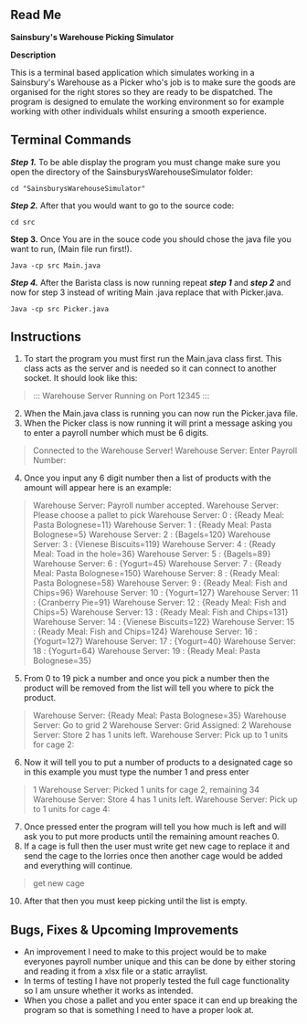 
## Read Me

**Sainsbury's Warehouse Picking Simulator**

**Description**

This is a terminal based application which simulates working in a Sainsbury's Warehouse as a Picker who's job is to make sure the goods are organised for the right stores so they are ready to be dispatched. The program is designed to emulate the working environment so for example working with other individuals whilst ensuring a smooth experience.

## **Terminal Commands**

_**Step 1.**_  To be able display the program you must change make sure you open the directory of the SainsburysWarehouseSimulator folder:

```
cd "SainsburysWarehouseSimulator"

```

_**Step 2.**_  After that you would want to go to the source code:

```
cd src

```

**Step 3.**  Once You are in the souce code you should chose the java file you want to run, (Main file run first!).

```
Java -cp src Main.java

```

_**Step 4.**_  After the Barista class is now running repeat  _**step 1**_  and  _**step 2**_  and now for step 3 instead of writing Main .java replace that with Picker.java.

```
Java -cp src Picker.java
```
## Instructions
1. To start the program you must first run the Main.java class first. This class acts as the server and is needed so it can connect to another socket. It should look like this:

> ::: Warehouse Server Running on Port 12345 :::

2. When the Main.java class is running you can now run the Picker.java file.
3. When the Picker class is now running it will print a message asking you to enter a payroll number which must be 6 digits.

> Connected to the Warehouse Server!
Warehouse Server: Enter Payroll Number:

4. Once you input any 6 digit number then a list of products with the amount will appear here is an example:

> Warehouse Server: Payroll number accepted.
Warehouse Server: Please choose a pallet to pick
Warehouse Server: 0 : {Ready Meal: Pasta Bolognese=11}
Warehouse Server: 1 : {Ready Meal: Pasta Bolognese=5}
Warehouse Server: 2 : {Bagels=120}
Warehouse Server: 3 : {Vienese Biscuits=119}
Warehouse Server: 4 : {Ready Meal: Toad in the hole=36}
Warehouse Server: 5 : {Bagels=89}
Warehouse Server: 6 : {Yogurt=45}
Warehouse Server: 7 : {Ready Meal: Pasta Bolognese=150}
Warehouse Server: 8 : {Ready Meal: Pasta Bolognese=58}
Warehouse Server: 9 : {Ready Meal: Fish and Chips=96}
Warehouse Server: 10 : {Yogurt=127}
Warehouse Server: 11 : {Cranberry Pie=91}
Warehouse Server: 12 : {Ready Meal: Fish and Chips=5}
Warehouse Server: 13 : {Ready Meal: Fish and Chips=131}
Warehouse Server: 14 : {Vienese Biscuits=122}
Warehouse Server: 15 : {Ready Meal: Fish and Chips=124}
Warehouse Server: 16 : {Yogurt=127}
Warehouse Server: 17 : {Yogurt=40}
Warehouse Server: 18 : {Yogurt=64}
Warehouse Server: 19 : {Ready Meal: Pasta Bolognese=35}




5. From 0 to 19 pick a number and once you pick a number then the product will be removed from the list will tell you where to pick the product.

> Warehouse Server: {Ready Meal: Pasta Bolognese=35}
Warehouse Server: Go to grid 2
Warehouse Server: Grid Assigned: 2
Warehouse Server: Store 2 has 1 units left.
Warehouse Server: Pick up to 1 units for cage 2: 

6. Now it will tell you to put a number of products to a designated cage so in this example you must type the number 1 and press enter 

> 1
Warehouse Server: Picked 1 units for cage 2, remaining 34
Warehouse Server: Store 4 has 1 units left.
Warehouse Server: Pick up to 1 units for cage 4: 

7. Once pressed enter the program will tell you how much is left and will ask you to put more products until the remaining amount reaches 0.
8. If a cage is full then the user must write get new cage to replace it and send the cage to the lorries once then another cage would be added and everything will continue.

> get new cage

10. After that then you must keep picking until the list is empty.

## Bugs, Fixes & Upcoming Improvements

 - An improvement I need to make to this project would be to make everyones payroll number unique and this can be done by either storing and reading it from a xlsx file or  a static arraylist.
 - In terms of testing I have not properly tested the full cage functionality so I am unsure whether it works as intended.
 - When you chose a pallet and you enter space it can end up breaking the program so that is something I need to have a proper look at.
